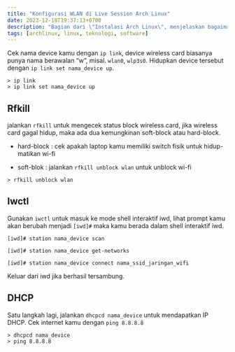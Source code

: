 ```yaml
---
title: "Konfigurasi WLAN di Live Session Arch Linux"
date: 2023-12-18T19:37:13+0700
description: "Bagian dari \"Instalasi Arch Linux\", menjelaskan bagaimana cara terhubung ke internet melalui Wi-Fi di Live Session Arch Linux."
tags: [archlinux, linux, teknologi, software]
---
```


Cek nama device kamu dengan `ip link`, device wireless card biasanya punya nama berawalan “w”, misal. `wlan0`, `wlp3s0`. Hidupkan device tersebut dengan `ip link set nama_device up`.

```plain
> ip link
> ip link set nama_device up
```

## Rfkill

jalankan `rfkill` untuk mengecek status block wireless card, jika wireless card gagal hidup, maka ada dua kemungkinan soft-block atau hard-block.

- hard-block : cek apakah laptop kamu memiliki switch fisik untuk hidup-matikan wi-fi

- soft-blok : jalankan `rfkill unblock wlan` untuk unblock wi-fi
```plain
> rfkill unblock wlan
```

## Iwctl

Gunakan `iwctl` untuk masuk ke mode shell interaktif iwd, lihat prompt kamu akan berubah menjadi `[iwd]#` maka kamu berada dalam shell interaktif iwd.

```plain
[iwd]# station nama_device scan

[iwd]# station nama_device get-networks

[iwd]# station nama_device connect nama_ssid_jaringan_wifi
```
Keluar dari iwd jika berhasil tersambung.

## DHCP

Satu langkah lagi, jalankan `dhcpcd nama_device` untuk mendapatkan IP DHCP. Cek internet kamu dengan `ping 8.8.8.8`

```plain
> dhcpcd nama_device
> ping 8.8.8.8
```